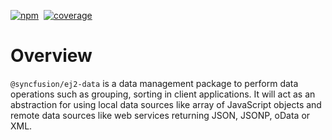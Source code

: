 [![npm](http://ej2.syncfusion.com/github-badges?package=@syncfusion/ej2-data)](https://www.npmjs.com/package/@syncfusion/ej2-data)&nbsp;&nbsp;[![coverage](http://ej2.syncfusion.com/badges/ej2-data/coverage.svg)](http://ej2.syncfusion.com/badges/ej2-data)

# Overview

`@syncfusion/ej2-data` is a data management package to perform data operations such as grouping, sorting in client applications.
It will act as an abstraction for using local data sources like array of JavaScript objects
and remote data sources like web services returning JSON, JSONP, oData or XML.
